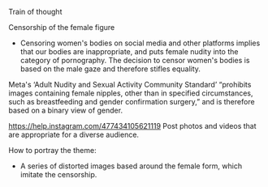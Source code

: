 Train of thought

Censorship of the female figure
* Censoring women's bodies on social media and other platforms implies that our bodies are inappropriate, and puts female nudity into the category of pornography. The decision to censor women's bodies is based on the male gaze and therefore stifles equality.

Meta's ‘Adult Nudity and Sexual Activity Community Standard’
“prohibits images containing female nipples, other than in specified circumstances, such as breastfeeding and gender confirmation surgery,” and is therefore based on a binary view of gender.

https://help.instagram.com/477434105621119
Post photos and videos that are appropriate for a diverse audience.

How to portray the theme:
* A series of distorted images based around the female form, which imitate the censorship.
